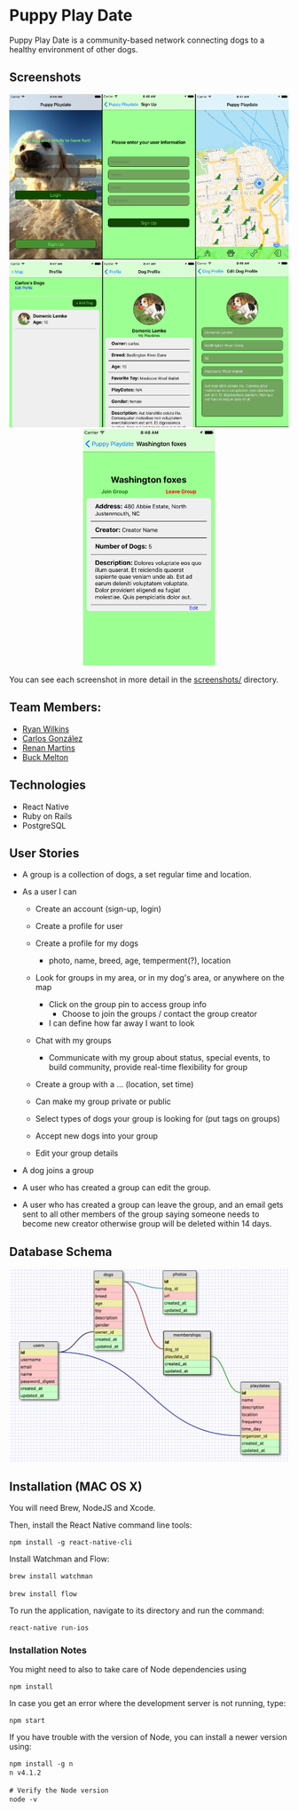 # Puppy Play Date

Puppy Play Date is a community-based network connecting dogs to a healthy environment of other dogs.

## Screenshots

<div align="center">
<img src="screenshots/collage/login_signup_playdatemap.png">
<img src="screenshots/collage/userprofile_dogprofile_editdog.png">
<img src="screenshots/collage/playdate_page_alone.png">
</div>

You can see each screenshot in more detail in the [screenshots/](screenshots/README.md) directory.

## Team Members:

* [Ryan Wilkins](https://github.com/Tooconfident)
* [Carlos González](https://github.com/cyberpolin)
* [Renan Martins](https://github.com/nbkhope)
* [Buck Melton](https://github.com/buckmelton)

## Technologies

* React Native
* Ruby on Rails
* PostgreSQL

## User Stories

- A group is a collection of dogs, a set regular time and location.

- As a user I can
	- Create an account (sign-up, login)
	- Create a profile for user
	- Create a profile for my dogs
		- photo, name, breed, age, temperment(?), location
	- Look for groups in my area, or in my dog's area, or anywhere on the map
		- Click on the group pin to access group info
			- Choose to join the groups / contact the group creator
		- I can define how far away I want to look
	- Chat with my groups
		- Communicate with my group about status, special events, to build community, provide real-time flexibility for group


	- Create a group with a ... (location, set time)
	- Can make my group private or public
	- Select types of dogs your group is looking for (put tags on groups)
	- Accept new dogs into your group
	- Edit your group details

- A dog joins a group

- A user who has created a group can edit the group.
- A user who has created a group can leave the group, and an email gets sent to all other members of the group saying someone needs to become new creator otherwise group will be deleted within 14 days.


## Database Schema

![Database Schema](schema.png)

## Installation (MAC OS X)

You will need Brew, NodeJS and Xcode.

Then, install the React Native command line tools:

```
npm install -g react-native-cli
```

Install Watchman and Flow:
```
brew install watchman

brew install flow
```

To run the application, navigate to its directory and run the command:

```
react-native run-ios
```

### Installation Notes

You might need to also to take care of Node dependencies using

```
npm install
```

In case you get an error where the development server is not running, type:

```
npm start
```

If you have trouble with the version of Node, you can install a newer version using:

```
npm install -g n
n v4.1.2

# Verify the Node version
node -v
```
